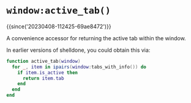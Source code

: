 # `window:active_tab()`

{{since('20230408-112425-69ae8472')}}

A convenience accessor for returning the active tab within the window.

In earlier versions of shelldone, you could obtain this via:

```lua
function active_tab(window)
  for _, item in ipairs(window:tabs_with_info()) do
    if item.is_active then
      return item.tab
    end
  end
end
```
